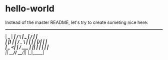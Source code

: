 # hello-world
Instead of the master README, let's try to create someting nice here:
 ____  _____    _    ____  __  __ _____  
|  _ \| ____|  / \  |  _ \|  \/  | ____|  
| |_) |  _|   / _ \ | | | | |\/| |  _|  
|  _ <| |___ / ___ \| |_| | |  | | |___  
|_| \_\_____/_/   \_\____/|_|  |_|_____|  
  
